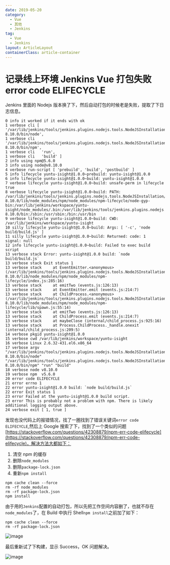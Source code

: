 ```yaml
---
date: 2019-05-20
category:
  - Vue
  - 其他
  - Jenkins
tag:
  - Vue
  - Jenkins
layout: ArticleLayout
containerClass: article-container
---
```


# 记录线上环境 Jenkins Vue 打包失败 error code ELIFECYCLE

Jenkins 里面的 Nodejs 版本换了下，然后自动打包的时候老是失败，提取了下日志信息。

<!-- more -->

```
0 info it worked if it ends with ok
1 verbose cli [ '/var/lib/jenkins/tools/jenkins.plugins.nodejs.tools.NodeJSInstallation/NODEJS-8.10.0/bin/node',
1 verbose cli   '/var/lib/jenkins/tools/jenkins.plugins.nodejs.tools.NodeJSInstallation/NODEJS-8.10.0/bin/npm',
1 verbose cli   'run',
1 verbose cli   'build' ]
2 info using npm@5.6.0
3 info using node@v8.10.0
4 verbose run-script [ 'prebuild', 'build', 'postbuild' ]
5 info lifecycle yuntu-isight@1.0.0~prebuild: yuntu-isight@1.0.0
6 info lifecycle yuntu-isight@1.0.0~build: yuntu-isight@1.0.0
7 verbose lifecycle yuntu-isight@1.0.0~build: unsafe-perm in lifecycle true
8 verbose lifecycle yuntu-isight@1.0.0~build: PATH: /var/lib/jenkins/tools/jenkins.plugins.nodejs.tools.NodeJSInstallation/NODEJS-8.10.0/lib/node_modules/npm/node_modules/npm-lifecycle/node-gyp-bin:/var/lib/jenkins/workspace/yuntu-isight/node_modules/.bin:/var/lib/jenkins/tools/jenkins.plugins.nodejs.tools.NodeJSInstallation/NODEJS-8.10.0/bin:/sbin:/usr/sbin:/bin:/usr/bin
9 verbose lifecycle yuntu-isight@1.0.0~build: CWD: /var/lib/jenkins/workspace/yuntu-isight
10 silly lifecycle yuntu-isight@1.0.0~build: Args: [ '-c', 'node build/build.js' ]
11 silly lifecycle yuntu-isight@1.0.0~build: Returned: code: 1  signal: null
12 info lifecycle yuntu-isight@1.0.0~build: Failed to exec build script
13 verbose stack Error: yuntu-isight@1.0.0 build: `node build/build.js`
13 verbose stack Exit status 1
13 verbose stack     at EventEmitter.<anonymous> (/var/lib/jenkins/tools/jenkins.plugins.nodejs.tools.NodeJSInstallation/NODEJS-8.10.0/lib/node_modules/npm/node_modules/npm-lifecycle/index.js:285:16)
13 verbose stack     at emitTwo (events.js:126:13)
13 verbose stack     at EventEmitter.emit (events.js:214:7)
13 verbose stack     at ChildProcess.<anonymous> (/var/lib/jenkins/tools/jenkins.plugins.nodejs.tools.NodeJSInstallation/NODEJS-8.10.0/lib/node_modules/npm/node_modules/npm-lifecycle/lib/spawn.js:55:14)
13 verbose stack     at emitTwo (events.js:126:13)
13 verbose stack     at ChildProcess.emit (events.js:214:7)
13 verbose stack     at maybeClose (internal/child_process.js:925:16)
13 verbose stack     at Process.ChildProcess._handle.onexit (internal/child_process.js:209:5)
14 verbose pkgid yuntu-isight@1.0.0
15 verbose cwd /var/lib/jenkins/workspace/yuntu-isight
16 verbose Linux 2.6.32-431.el6.x86_64
17 verbose argv "/var/lib/jenkins/tools/jenkins.plugins.nodejs.tools.NodeJSInstallation/NODEJS-8.10.0/bin/node" "/var/lib/jenkins/tools/jenkins.plugins.nodejs.tools.NodeJSInstallation/NODEJS-8.10.0/bin/npm" "run" "build"
18 verbose node v8.10.0
19 verbose npm  v5.6.0
20 error code ELIFECYCLE
21 error errno 1
22 error yuntu-isight@1.0.0 build: `node build/build.js`
22 error Exit status 1
23 error Failed at the yuntu-isight@1.0.0 build script.
23 error This is probably not a problem with npm. There is likely additional logging output above.
24 verbose exit [ 1, true ]

```

发现也没代码上的报错情况，找了一圈找到了错误关键词`error code ELIFECYCLE`,然后上 Google 搜索了下，找到了一个类似的问题[https://stackoverflow.com/questions/42308879/npm-err-code-elifecycle](https://stackoverflow.com/questions/42308879/npm-err-code-elifecycle)，解决方法大都如下：

1. 清空 npm 的缓存
2. 删除`node_modules`
3. 删除`package-lock.json`
4. 重新`npm install`

```shell
npm cache clean --force
rm -rf node_modules
rm -rf package-lock.json
npm install
```

由于用的`Jenkins`配置的自动打包，所以先把工作空间内容删了，也就不存在`node_modules`了，在 Build 中执行 Shell`npm install`之前加了如下：

```shell
npm cache clean --force
rm -rf package-lock.json
```

![image](https://image.liubing.me/2023/01/05/b0c56e89de7ce.jpg)

最后重新试了下构建，显示 Success，OK 问题解决。

![image](https://image.liubing.me/2023/01/05/456d58a6f0cfe.jpg)

